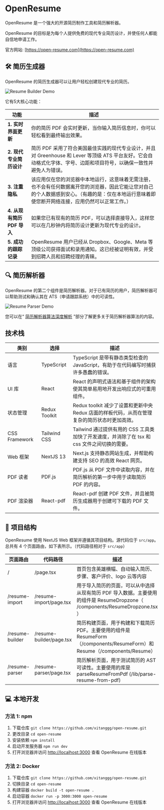 # OpenResume

OpenResume 是一个强大的开源简历制作工具和简历解析器。

OpenResume 的目标是为每个人提供免费的现代专业简历设计，并使任何人都能自信地申请工作。

官方网站: [https://open-resume.com](https://open-resume.com)

## 🛠️ 简历生成器

OpenResume 的简历生成器可以让用户轻松创建现代专业的简历。

![Resume Builder Demo](https://i.ibb.co/jzcrrt8/resume-builder-demo-optimize.gif)

它有5大核心功能：

| 功能 | 描述 |
| --- | --- |
| **1. 实时界面更新** | 你的简历 PDF 会实时更新，当你输入简历信息时，你可以轻松看到最终输出效果。 |
| **2. 现代专业简历设计** | 简历 PDF 采用了符合美国最佳实践的现代专业设计，并且对 Greenhouse 和 Lever 等顶级 ATS 平台友好。它会自动格式化字体、字号、边距和项目符号，以确保一致性并避免人为错误。 |
| **3. 注重隐私** | 该应用仅在您的浏览器中本地运行，这意味着无需注册，也不会有任何数据离开您的浏览器，因此它能让您对自己的个人数据感到安心。（有趣的是：仅在本地运行意味着即使您断开网络连接，应用仍然可以正常工作。） |
| **4. 从现有简历 PDF 导入** | 如果您已有现有的简历 PDF，可以选择直接导入，这样您可以在几秒钟内将简历设计更新为现代专业的设计。 |
| **5. 成功的跟踪记录** | OpenResume 用户已经从 Dropbox、Google、Meta 等顶级公司获得面试和录用通知。这已经被证明有效，并受到招聘人员和招聘经理的青睐。 |

## 🔍 简历解析器

OpenResume 的第二个组件是简历解析器。对于已有简历的用户，简历解析器可以帮助测试和确认其在 ATS（申请跟踪系统）中的可读性。

![Resume Parser Demo](https://i.ibb.co/JvSVwNk/resume-parser-demo-optimize.gif)

您可以在“ [简历解析器算法深度解析](https://open-resume.com/resume-parser) ”部分了解更多关于简历解析器算法的内容。

## 技术栈

| 类别 | 选择 | 描述 |
| --- | --- | --- |
| 语言 | TypeScript | TypeScript 是带有静态类型检查的 JavaScript，有助于在代码编写时捕获许多愚蠢的错误。 |
| UI 库 | React | React 的声明式语法和基于组件的架构使其简单易用地开发出响应式的可重用组件。 |
| 状态管理 | Redux Toolkit | Redux toolkit 减少了设置和更新中央 Redux 店面的样板代码，从而在管理复杂的简历状态时更加高效。 |
| CSS Framework | Tailwind CSS | Tailwind 通过提供有用的 CSS 工具类加快了开发速度，并消除了在 tsx 和 css 文件之间切换的需要。 |
| Web 框架 | NextJS 13 | Next.js 支持静态网站生成，并帮助构建支持 SEO 的高效 React 网页。 |
| PDF 读者 | PDF.js | PDF.js 从 PDF 文件中读取内容，并在简历解析的第一步中用于读取简历 PDF 的内容。 |
| PDF 渲染器 | React-pdf | React-pdf 创建 PDF 文件，并且被简历生成器用于创建可下载的 PDF 文件。 |

## 📁 项目结构

OpenResume 使用 NextJS Web 框架并遵循其项目结构。源代码位于 `src/app`。总共有 4 个页面路由，如下表所示。（代码路径相对于 `src/app`）

| 页面路由 | 代码路径 | 描述 |
| --- | --- | --- |
| / | /page.tsx | 首页包含英雄横幅、自动输入简历、步骤、客户评价、logo 云等内容 |
| /resume-import | /resume-import/page.tsx | 用于导入简历的页面，可以从中选择从现有简历 PDF 导入数据。主要使用的组件是 ResumeDropzone（ /components/ResumeDropzone.tsx ） |
| /resume-builder | /resume-builder/page.tsx | 简历构建页面，用于构建和下载简历 PDF。主要使用的组件是 ResumeForm（/components/ResumeForm）和 Resume（/components/Resume） |
| /resume-parser | /resume-parser/page.tsx | 简历解析页面，用于测试简历的 AST 可读性。主要使用的库是 parseResumeFromPdf (/lib/parse-resume-from-pdf) |

## 💻 本地开发

### 方法 1: npm

1.  下载仓库 `git clone https://github.com/xitanggg/open-resume.git`
2.  更改目录 `cd open-resume`
3.  安装依赖 `npm install`
4.  启动开发服务器 `npm run dev`
5.  打开浏览器并访问 [http://localhost:3000](http://localhost:3000) 查看 OpenResume 在线版本

### 方法 2: Docker

1.  下载仓库 `git clone https://github.com/xitanggg/open-resume.git`
2.  切换目录 `cd open-resume`
3.  构建容器 `docker build -t open-resume .`
4.  启动容器 `docker run -p 3000:3000 open-resume`
5.  打开浏览器并访问 [http://localhost:3000](http://localhost:3000) 查看 OpenResume 在线版本